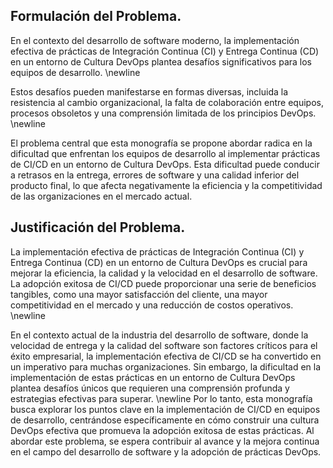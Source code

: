 ## Formulación del Problema.

En el contexto del desarrollo de software moderno, la implementación efectiva de prácticas de Integración Continua (CI) y Entrega Continua (CD) en un entorno de Cultura DevOps plantea desafíos significativos para los equipos de desarrollo. \newline

Estos desafíos pueden manifestarse en formas diversas, incluida la resistencia al cambio organizacional, la falta de colaboración entre equipos, procesos obsoletos y una comprensión limitada de los principios DevOps. \newline

El problema central que esta monografía se propone abordar radica en la dificultad que enfrentan los equipos de desarrollo al implementar prácticas de CI/CD en un entorno de Cultura DevOps. Esta dificultad puede conducir a retrasos en la entrega, errores de software y una calidad inferior del producto final, lo que afecta negativamente la eficiencia y la competitividad de las organizaciones en el mercado actual.


## Justificación del Problema.

La implementación efectiva de prácticas de Integración Continua (CI) y Entrega Continua (CD) en un entorno de Cultura DevOps es crucial para mejorar la eficiencia, la calidad y la velocidad en el desarrollo de software. La adopción exitosa de CI/CD puede proporcionar una serie de beneficios tangibles, como una mayor satisfacción del cliente, una mayor competitividad en el mercado y una reducción de costos operativos. \newline

En el contexto actual de la industria del desarrollo de software, donde la velocidad de entrega y la calidad del software son factores críticos para el éxito empresarial, la implementación efectiva de CI/CD se ha convertido en un imperativo para muchas organizaciones. Sin embargo, la dificultad en la implementación de estas prácticas en un entorno de Cultura DevOps plantea desafíos únicos que requieren una comprensión profunda y estrategias efectivas para superar. \newline
Por lo tanto, esta monografía busca explorar los puntos clave en la implementación de CI/CD en equipos de desarrollo, centrándose específicamente en cómo construir una cultura DevOps efectiva que promueva la adopción exitosa de estas prácticas. Al abordar este problema, se espera contribuir al avance y la mejora continua en el campo del desarrollo de software y la adopción de prácticas DevOps.

